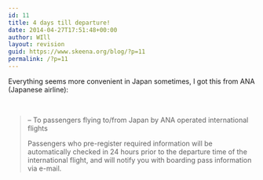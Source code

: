 ```yaml
---
id: 11
title: 4 days till departure!
date: 2014-04-27T17:51:48+00:00
author: WIll
layout: revision
guid: https://www.skeena.org/blog/?p=11
permalink: /?p=11
---
```

Everything seems more convenient in Japan sometimes, I got this from ANA (Japanese airline):

&nbsp;

> <p class="p1">
>   &#8211; To passengers flying to/from Japan by ANA operated international flights
> </p>
> 
> <p class="p1">
>   Passengers who pre-register required information will be automatically checked in 24 hours prior to the departure time of the international flight, and will notify you with boarding pass information via e-mail.
> </p>
> 
> <p class="p1">
>   </blockquote> 
>   
>   <p class="p1">
>